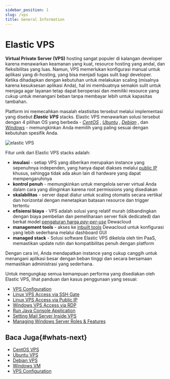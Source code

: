 ```yaml
---
sidebar_position: 1
slug: /vps
title: General Information
---
```


# Elastic VPS

**Virtual Private Server (VPS)** hosting sangat populer di kalangan developer karena menawarkan keamanan yang kuat, resource hosting yang andal, dan fleksibilitas yang luas. Namun, VPS memerlukan konfigurasi manual untuk aplikasi yang di-hosting, yang bisa menjadi tugas sulit bagi developer. Ketika dihadapkan dengan kebutuhan untuk melakukan scaling (misalnya karena kesuksesan aplikasi Anda), hal ini membuatnya semakin sulit untuk menjaga agar layanan tetap dapat beroperasi dan memiliki resource yang cukup untuk menangani beban tanpa membayar lebih untuk kapasitas tambahan.

Platform ini memecahkan masalah elastisitas tersebut melalui implementasi yang disebut _**Elastic VPS**_ stacks. Elastic VPS menawarkan solusi tersebut dengan 4 pilihan OS yang berbeda - _[CentOS](https://docs.dewacloud.com/docs/vps-centos/)_ , _[Ubuntu](https://docs.dewacloud.com/docs/vps-ubuntu/)_ , _[Debian](https://docs.dewacloud.com/docs/vps-debian/)_ , dan _[Windows](https://docs.dewacloud.com/docs/win-vm/)_ - memungkinkan Anda memilih yang paling sesuai dengan kebutuhan spesifik Anda.

<p>
<img src="https://assets.dewacloud.com/dewacloud-docs/elastic-vps/vps-general-info.png" alt="elastic VPS" max-width="100%"/>
</p>

Fitur unik dari Elastic VPS stacks adalah:

- **insulasi** - setiap VPS yang diberikan merupakan instance yang sepenuhnya independen, yang hanya dapat diakses melalui [public IP](https://docs.dewacloud.com/docs/public-ip/) khusus, sehingga tidak ada akun lain di hardware yang dapat mempengaruhinya
- **kontrol penuh** - memungkinkan untuk mengelola server virtual Anda dalam cara yang diinginkan karena root permissions yang disediakan
- **skalabilitas** - server dapat diatur untuk scaling otomatis secara vertikal dan horizontal dengan menetapkan batasan resource dan trigger tertentu
- **efisiensi biaya** - VPS adalah solusi yang relatif murah (dibandingkan dengan biaya pembelian dan pemeliharaan server fisik dedicated) dan berkat model [pengaturan harga _pay-per-use_](https://docs.dewacloud.com/docs/pricing-model/) Dewacloud
- **management tools** - akses ke [inbuilt tools](https://docs.dewacloud.com/docs/vps-configuration/#elastic-vps-inbuilt-tools) Dewacloud untuk konfigurasi yang lebih sederhana melalui dashboard GUI
- **managed stack** - Solusi software Elastic VPS dikelola oleh tim PaaS, memastikan update rutin dan kompatibilitas penuh dengan platform

Dengan cara ini, Anda mendapatkan instance yang cukup canggih untuk menangani aplikasi besar dengan beban tinggi dan secara bersamaan memastikan administrasi yang sederhana.

Untuk mengungkap semua kemampuan performa yang disediakan oleh Elastic VPS, lihat panduan dan kasus penggunaan yang sesuai:

- [VPS Configuration](https://docs.dewacloud.com/docs/vps-configuration/)
- [Linux VPS Access via SSH Gate](https://docs.dewacloud.com/docs/vps-ssh-gate/)
- [Linux VPS Access via Public IP](https://docs.dewacloud.com/docs/vps-public-ip/)
- [Windows VPS Access via RDP](https://docs.dewacloud.com/docs/win-rdp-access/)
- [Run Java Console Application](https://docs.dewacloud.com/docs/vps-standalone-application/)
- [Setting Mail Server Inside VPS](https://docs.dewacloud.com/docs/vps-adding-mail-server/)
- [Managing Windows Server Roles & Features](https://docs.dewacloud.com/docs/win-vps-roles-features/)

## Baca Juga{#whats-next}

- [CentOS VPS](https://docs.dewacloud.com/docs/vps-centos/)
- [Ubuntu VPS](https://docs.dewacloud.com/docs/vps-ubuntu/)
- [Debian VPS](https://docs.dewacloud.com/docs/vps-debian/)
- [Windows VM](https://docs.dewacloud.com/docs/win-vm/)
- [VPS Configuration](https://docs.dewacloud.com/docs/vps-configuration/)
